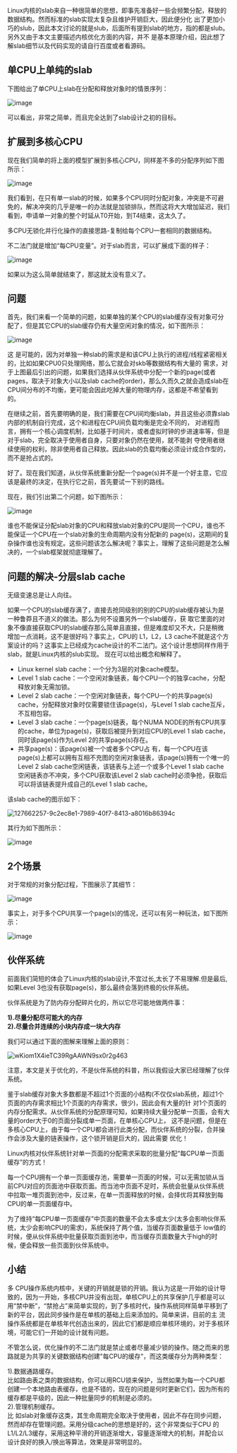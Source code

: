 Linux内核的slab来自一种很简单的思想，即事先准备好一些会频繁分配，释放的数据结构。然而标准的slab实现太复杂且维护开销巨大，因此便分化 出了更加小巧的slub，因此本文讨论的就是slub，后面所有提到slab的地方，指的都是slub。另外又由于本文主要描述内核优化方面的内容，并不 是基本原理介绍，因此想了解slab细节以及代码实现的请自行百度或者看源码。

## 单CPU上单纯的slab

下图给出了单CPU上slab在分配和释放对象时的情景序列：

![image](https://user-images.githubusercontent.com/87457873/127661860-7794aa49-2c58-4a3b-b04e-6e4606a7bc53.png)

可以看出，非常之简单，而且完全达到了slab设计之初的目标。

## 扩展到多核心CPU

现在我们简单的将上面的模型扩展到多核心CPU，同样差不多的分配序列如下图所示：

![image](https://user-images.githubusercontent.com/87457873/127661919-4dd9f2f0-77e6-476b-8ebf-915761f9580d.png)

我们看到，在只有单一slab的时候，如果多个CPU同时分配对象，冲突是不可避免的，解决冲突的几乎是唯一的办法就是加锁排队，然而这将大大增加延迟，我们看到，申请单一对象的整个时延从T0开始，到T4结束，这太久了。

多CPU无锁化并行化操作的直接思路-复制给每个CPU一套相同的数据结构。

不二法门就是增加“每CPU变量”。对于slab而言，可以扩展成下面的样子：

![image](https://user-images.githubusercontent.com/87457873/127661976-071e27e8-9ffc-4a34-bd16-be02ba3a33fd.png)

如果以为这么简单就结束了，那这就太没有意义了。

## 问题

首先，我们来看一个简单的问题，如果单独的某个CPU的slab缓存没有对象可分配了，但是其它CPU的slab缓存仍有大量空闲对象的情况，如下图所示：

![image](https://user-images.githubusercontent.com/87457873/127662044-3b803ad9-f37a-4a84-9538-76168bc440da.png)

这 是可能的，因为对单独一种slab的需求是和该CPU上执行的进程/线程紧密相关的，比如如果CPU0只处理网络，那么它就会对skb等数据结构有大量的 需求，对于上图最后引出的问题，如果我们选择从伙伴系统中分配一个新的page(或者pages，取决于对象大小以及slab cache的order)，那么久而久之就会造成slab在CPU间分布的不均衡，更可能会因此吃掉大量的物理内存，这都是不希望看到的。

在继续之前，首先要明确的是，我们需要在CPU间均衡slab，并且这些必须靠slab内部的机制自行完成，这个和进程在CPU间负载均衡是完全不同的， 对进程而言，拥有一个核心调度机制，比如基于时间片，或者虚拟时钟的步进速率等，但是对于slab，完全取决于使用者自身，只要对象仍然在使用，就不能剥 夺使用者继续使用的权利，除非使用者自己释放。因此slab的负载均衡必须设计成合作型的，而不是抢占式的。

好了。现在我们知道，从伙伴系统重新分配一个page(s)并不是一个好主意，它应该是最终的决定，在执行它之前，首先要试一下别的路线。

现在，我们引出第二个问题，如下图所示：

![image](https://user-images.githubusercontent.com/87457873/127662092-f5c14a2e-5124-4231-95db-841f74e7395f.png)

谁也不能保证分配slab对象的CPU和释放slab对象的CPU是同一个CPU，谁也不能保证一个CPU在一个slab对象的生命周期内没有分配新的 page(s)，这期间的复杂操作谁也没有规定。这些问题该怎么解决呢？事实上，理解了这些问题是怎么解决的，一个slab框架就彻底理解了。

## 问题的解决-分层slab cache

无级变速总是让人向往。

如果一个CPU的slab缓存满了，直接去抢同级别的别的CPU的slab缓存被认为是一种鲁莽且不道义的做法。那么为何不设置另外一个slab缓存，获 取它里面的对象不像直接获取CPU的slab缓存那么简单且直接，但是难度却又不大，只是稍微增加一点消耗，这不是很好吗？事实上，CPU的 L1，L2，L3 cache不就是这个方案设计的吗？这事实上已经成为cache设计的不二法门。这个设计思想同样作用于slab，就是Linux内核的slub实现。
现在可以给出概念和解释了。

* Linux kernel slab cache：一个分为3层的对象cache模型。
* Level 1 slab cache：一个空闲对象链表，每个CPU一个的独享cache，分配释放对象无需加锁。
* Level 2 slab cache：一个空闲对象链表，每个CPU一个的共享page(s) cache，分配释放对象时仅需要锁住该page(s)，与Level 1 slab cache互斥，不互相包容。
* Level 3 slab cache：一个page(s)链表，每个NUMA NODE的所有CPU共享的cache，单位为page(s)，获取后被提升到对应CPU的Level 1 slab cache，同时该page(s)作为Level 2的共享page(s)存在。
* 共享page(s)：该page(s)被一个或者多个CPU占 有，每一个CPU在该page(s)上都可以拥有互相不充图的空闲对象链表，该page(s)拥有一个唯一的Level 2 slab cache空闲链表，该链表与上述一个或多个Level 1 slab cache空闲链表亦不冲突，多个CPU获取该Level 2 slab cache时必须争抢，获取后可以将该链表提升成自己的Level 1 slab cache。

该slab cache的图示如下：

![127662257-9c2ec8e1-7989-40f7-8413-a8016b86394c](https://user-images.githubusercontent.com/87457873/127869263-b574e7ef-21ba-4633-a048-926e8489b11a.png)

其行为如下图所示：

![image](https://user-images.githubusercontent.com/87457873/127662299-8e03a0bb-2917-44ba-a219-51d12674ee5a.png)

## 2个场景

对于常规的对象分配过程，下图展示了其细节：

![image](https://user-images.githubusercontent.com/87457873/127662336-7c93e32e-dfd5-4d6b-9696-866f1ead7d28.png)

事实上，对于多个CPU共享一个page(s)的情况，还可以有另一种玩法，如下图所示：

![image](https://user-images.githubusercontent.com/87457873/127662366-177b02d9-895b-4717-8b13-17dbbb59e8ee.png)

## 伙伴系统

前面我们简短的体会了Linux内核的slab设计,不宜过长,太长了不易理解.但是最后,如果Level 3也没有获取page(s)，那么最终会落到终极的伙伴系统。

伙伴系统是为了防内存分配碎片化的，所以它尽可能地做两件事：

**1).尽量分配尽可能大的内存**<br>
**2).尽量合并连续的小块内存成一块大内存**<br>

我们可以通过下面的图解来理解上面的原则：

![wKiom1X4ieTC39RgAAWN9sx0r2g463](https://user-images.githubusercontent.com/87457873/127662869-feeea0d4-1e27-47bd-ab30-ff9c04dc00fb.jpg)

注意，本文是关于优化的，不是伙伴系统的科普，所以我假设大家已经理解了伙伴系统。

鉴于slab缓存对象大多数都是不超过1个页面的小结构(不仅仅slab系统，超过1个页面的内存需求相比1个页面的内存需求，很少)，因此会有大量的针 对1个页面的内存分配需求。从伙伴系统的分配原理可知，如果持续大量分配单一页面，会有大量的order大于0的页面分裂成单一页面，在单核心CPU上， 这不是问题，但是在多核心CPU上，由于每一个CPU都会进行此类分配，而伙伴系统的分裂，合并操作会涉及大量的链表操作，这个锁开销是巨大的，因此需要 优化！

Linux内核对伙伴系统针对单一页面的分配需求采取的批量分配“每CPU单一页面缓存”的方式！

每一个CPU拥有一个单一页面缓存池，需要单一页面的时候，可以无需加锁从当前CPU对应的页面池中获取页面。而当池中页面不足时，系统会批量从伙伴系统中拉取一堆页面到池中，反过来，在单一页面释放的时候，会择优将其释放到每CPU的单一页面缓存中。

为了维持“每CPU单一页面缓存”中页面的数量不会太多或太少(太多会影响伙伴系统，太少会影响CPU的需求)，系统保持了两个值，当缓存页面数量低于 low值的时候，便从伙伴系统中批量获取页面到池中，而当缓存页面数量大于high的时候，便会释放一些页面到伙伴系统中。

## 小结

多 CPU操作系统内核中，关键的开销就是锁的开销。我认为这是一开始的设计导致的，因为一开始，多核CPU并没有出现，单核CPU上的共享保护几乎都是可以 用“禁中断”，“禁抢占”来简单实现的，到了多核时代，操作系统同样简单平移到了新的平台，因此同步操作是在单核的基础上后来添加的。简单来讲，目前的主 流操作系统都是在单核年代创造出来的，因此它们都是顺应单核环境的，对于多核环境，可能它们一开始的设计就有问题。

不管怎么说，优化操作的不二法门就是禁止或者尽量减少锁的操作。随之而来的思路就是为共享的关键数据结构创建"每CPU的缓存“，而这类缓存分为两种类型：

1).数据通路缓存。<br>
比如路由表之类的数据结构，你可以用RCU锁来保护，当然如果为每一个CPU都创建一个本地路由表缓存，也是不错的，现在的问题是何时更新它们，因为所有的缓存都是平级的，因此一种批量同步的机制是必须的。<br>
2).管理机制缓存。<br>
比 如slab对象缓存这类，其生命周期完全取决于使用者，因此不存在同步问题，然而却存在管理问题。采用分级cache的思想是好的，这个非常类似于CPU 的L1/L2/L3缓存，采用这种平滑的开销逐渐增大，容量逐渐增大的机制，并配合以设计良好的换入/换出等算法，效果是非常明显的。
